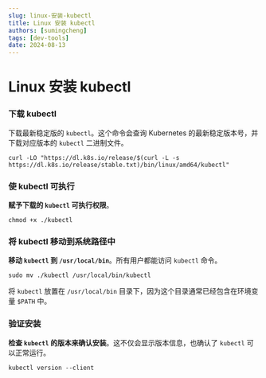 ```yaml
---
slug: linux-安装-kubectl
title: Linux 安装 kubectl
authors: [sumingcheng]
tags: [dev-tools]
date: 2024-08-13
---
```


# Linux 安装 kubectl

### 下载 kubectl

下载最新稳定版的 `kubectl`。这个命令会查询 Kubernetes 的最新稳定版本号，并下载对应版本的 `kubectl` 二进制文件。

```
curl -LO "https://dl.k8s.io/release/$(curl -L -s https://dl.k8s.io/release/stable.txt)/bin/linux/amd64/kubectl"
```

### 使 kubectl 可执行

**赋予下载的 `kubectl` 可执行权限**。

```
chmod +x ./kubectl
```

### 将 kubectl 移动到系统路径中

**移动 `kubectl` 到 `/usr/local/bin`**。所有用户都能访问 `kubectl` 命令。

```
sudo mv ./kubectl /usr/local/bin/kubectl
```

将 `kubectl` 放置在 `/usr/local/bin` 目录下，因为这个目录通常已经包含在环境变量 `$PATH` 中。

### 验证安装

**检查 `kubectl` 的版本来确认安装**。这不仅会显示版本信息，也确认了 `kubectl` 可以正常运行。

```
kubectl version --client
```

